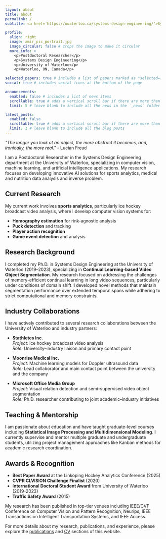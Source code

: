 ```yaml
---
layout: about
title: about
permalink: /
subtitle: <a href='https://uwaterloo.ca/systems-design-engineering/'>Systems Design Engineering</a>. <a href='https://uwaterloo.ca/'>University of Waterloo</a>. Waterloo, ON, Canada.

profile:
  align: right
  image: amir_pic_portrait.jpg
  image_circular: false # crops the image to make it circular
  more_info: >
    <p>Postdoctoral Researcher</p>
    <p>Systems Design Engineering</p>
    <p>University of Waterloo</p>
    <p>Waterloo, ON, Canada</p>

selected_papers: true # includes a list of papers marked as "selected={true}"
social: true # includes social icons at the bottom of the page

announcements:
  enabled: false # includes a list of news items
  scrollable: true # adds a vertical scroll bar if there are more than 3 news items
  limit: 5 # leave blank to include all the news in the `_news` folder

latest_posts:
  enabled: false
  scrollable: true # adds a vertical scroll bar if there are more than 3 new posts items
  limit: 3 # leave blank to include all the blog posts
---
```


*"The longer you look at an object, the more abstract it becomes, and, ironically, the more real."* - Lucian Freud

I am a Postdoctoral Researcher in the Systems Design Engineering department at the University of Waterloo, specializing in computer vision, machine learning, and artificial intelligence applications. My research focuses on developing innovative AI solutions for sports analytics, medical and nutrition data analysis and inverse problem.

## Current Research

My current work involves **sports analytics**, particularly ice hockey broadcast video analysis, where I develop computer vision systems for:
- **Homography estimation** for rink-agnostic analysis
- **Puck detection** and tracking
- **Player action recognition** 
- **Game event detection** and analysis

## Research Background

I completed my Ph.D. in Systems Design Engineering at the University of Waterloo (2019–2023), specializing in **Continual Learning-based Video Object Segmentation**. My research focused on addressing the challenges of memory-efficient continual learning in long video sequences, particularly under conditions of domain shift. I developed novel methods that maintain segmentation performance over extended temporal spans while adhering to strict computational and memory constraints.

## Industry Collaborations

I have actively contributed to several research collaborations between the University of Waterloo and industry partners:

- **Stathletes Inc.**  
  *Project:* Ice hockey broadcast video analysis  
  *Role:* University–industry liaison and primary contact point  

- **Moonrise Medical Inc.**  
  *Project:* Machine learning models for Doppler ultrasound data  
  *Role:* Lead collaborator and main contact point between the university and the company  

- **Microsoft Office Media Group**  
  *Project:* Visual relation detection and semi-supervised video object segmentation  
  *Role:* Ph.D. researcher contributing to joint academic–industry initiatives  


## Teaching & Mentorship

I am passionate about education and have taught graduate-level courses including **Statistical Image Processing and Multidimensional Modeling**. I currently supervise and mentor multiple graduate and undergraduate students, utilizing project management approaches like Kanban methods for academic research coordination.

## Awards & Recognition

- **Best Paper Award** at the Linköping Hockey Analytics Conference (2025)
- **CVPR CLVISION Challenge Finalist** (2020)
- **International Doctoral Student Award** from University of Waterloo (2019-2023)
- **Traffic Safety Award** (2015)

My research has been published in top-tier venues including IEEE/CVF Conference on Computer Vision and Pattern Recognition, Neurips, IEEE Transactions on Intelligent Transportation Systems, and IEEE Access.

For more details about my research, publications, and experience, please explore the [publications](/publications/) and [CV](/cv/) sections of this website.

